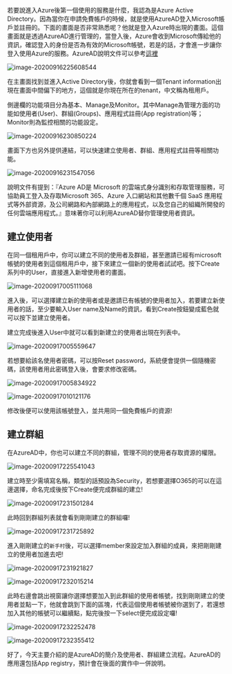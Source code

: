 若要說進入Azure後第一個使用的服務是什麼，我認為是Azure Active Directory。因為當你在申請免費帳戶的時候，就是使用AzureAD登入Microsoft帳戶並註冊的。下面的畫面是否非常熟悉呢？他就是登入Azure時出現的畫面。這個畫面就是透過AzureAD進行管理的，當登入後，Azure會收到Microsoft傳給他的資訊，確認登入的身份是否為有效的Microsoft帳號，若是的話，才會進一步讓你登入使用Azure的服務。AzureAD說明文件可以參考[這裡](https://docs.microsoft.com/zh-tw/azure/active-directory/fundamentals/active-directory-whatis)

![image-20200916225608544](https://raw.githubusercontent.com/HanInfinity/iron12th_Azure/master/uPic/image-20200916225608544.png)

在主畫面找到並進入Active Directory後，你就會看到一個Tenant information出現在畫面中間偏下的地方，這個就是你現在所在的tenant，中文稱為租用戶。

側邊欄的功能項目分為基本、Manage及Monitor。其中Manage為管理方面的功能如使用者(User)、群組(Groups)、應用程式註冊(App registration)等；Monitor則為監控相關的功能設定。

![image-20200916230850224](https://raw.githubusercontent.com/HanInfinity/iron12th_Azure/master/uPic/image-20200916230850224.png)

畫面下方也另外提供連結，可以快速建立使用者、群組、應用程式註冊等相關功能。

![image-20200916231547056](https://raw.githubusercontent.com/HanInfinity/iron12th_Azure/master/uPic/image-20200916231547056.png)

說明文件有提到：『Azure AD是 Microsoft 的雲端式身分識別和存取管理服務，可協助員工登入及存取Microsoft 365、Azure 入口網站和其他數千個 SaaS 應用程式等外部資源，及公司網路和內部網路上的應用程式，以及您自己的組織所開發的任何雲端應用程式。』意味著你可以利用AzureAD替你管理使用者資訊。

## 建立使用者

在同一個租用戶中，你可以建立不同的使用者及群組，甚至邀請已經有microsoft帳號的使用者到這個租用戶中，接下來建立一個新的使用者試試吧。按下Create系列中的User，直接進入新增使用者的畫面。

![image-20200917005111068](https://raw.githubusercontent.com/HanInfinity/iron12th_Azure/master/uPic/image-20200917005111068.png)

進入後，可以選擇建立新的使用者或是邀請已有帳號的使用者加入，若要建立新使用者的話，至少要輸入User name及Name的資訊，看到Create按鈕變成藍色就可以按下並建立使用者。

建立完成後進入User中就可以看到新建立的使用者出現在列表中。

![image-20200917005559647](https://raw.githubusercontent.com/HanInfinity/iron12th_Azure/master/uPic/image-20200917005559647.png)

若想要給該名使用者密碼，可以按Reset password，系統便會提供一個隨機密碼，該使用者用此密碼登入後，會要求修改密碼。

![image-20200917005834922](https://raw.githubusercontent.com/HanInfinity/iron12th_Azure/master/uPic/image-20200917005834922.png)

![image-20200917010121176](https://raw.githubusercontent.com/HanInfinity/iron12th_Azure/master/uPic/image-20200917010121176.png)

修改後便可以使用該帳號登入，並共用同一個免費帳戶的資源!

## 建立群組

在AzureAD中，你也可以建立不同的群組，管理不同的使用者存取資源的權限。

![image-20200917225541043](https://raw.githubusercontent.com/HanInfinity/iron12th_Azure/master/uPic/image-20200917225541043.png)

建立時至少需填寫名稱，類型的話預設為Security，若想要選擇O365的可以在這邊選擇，命名完成後按下Create便完成群組的建立!

![image-20200917231501284](https://raw.githubusercontent.com/HanInfinity/iron12th_Azure/master/uPic/image-20200917231501284.png)

此時回到群組列表就會看到剛剛建立的群組囉!

![image-20200917231725892](https://raw.githubusercontent.com/HanInfinity/iron12th_Azure/master/uPic/image-20200917231725892.png)

進入剛剛建立的`新手村`後，可以選擇member來設定加入群組的成員，來把剛剛建立的使用者加進去吧!

![image-20200917231921827](https://raw.githubusercontent.com/HanInfinity/iron12th_Azure/master/uPic/image-20200917231921827.png)

![image-20200917232015214](https://raw.githubusercontent.com/HanInfinity/iron12th_Azure/master/uPic/image-20200917232015214.png)

此時右邊會跳出視窗讓你選擇想要加入到此群組的使用者帳號，找到剛剛建立的使用者並點一下，他就會跳到下面的區塊，代表這個使用者帳號被你選到了，若還想加入其他的帳號可以繼續點，點完後按一下select便完成設定囉!

![image-20200917232252478](https://raw.githubusercontent.com/HanInfinity/iron12th_Azure/master/uPic/image-20200917232252478.png)

![image-20200917232355412](https://raw.githubusercontent.com/HanInfinity/iron12th_Azure/master/uPic/image-20200917232355412.png)

好了，今天主要介紹的是AzureAD的簡介及使用者、群組建立流程。AzureAD的應用還包括App registry，預計會在後面的實作中一併說明。

